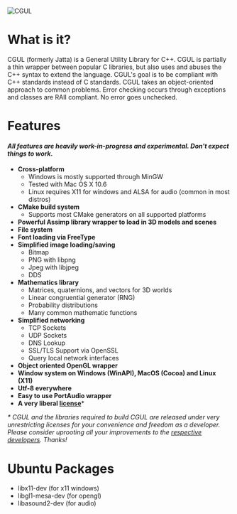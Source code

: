 ![CGUL](https://raw.github.com/Zethes/CGUL/master/resources/logo.png)

What is it?
=====
CGUL (formerly Jatta) is a General Utility Library for C++.  CGUL is partially a thin wrapper between popular C libraries, but also uses and abuses the C++ syntax to extend the language.  CGUL's goal is to be compliant with C++ standards instead of C standards.  CGUL takes an object-oriented approach to common problems.  Error checking occurs through exceptions and classes are RAII compliant.  No error goes unchecked.

Features
=====

#### _All features are heavily work-in-progress and experimental. Don't expect things to work._

- **Cross-platform**
  - Windows is mostly supported through MinGW
  - Tested with Mac OS X 10.6
  - Linux requires X11 for windows and ALSA for audio (common in most distros)
- **CMake build system**
  - Supports most CMake generators on all supported platforms
- **Powerful Assimp library wrapper to load in 3D models and scenes**
- **File system**
- **Font loading via FreeType**
- **Simplified image loading/saving**
  - Bitmap
  - PNG with libpng
  - Jpeg with libjpeg
  - DDS
- **Mathematics library**
  - Matrices, quaternions, and vectors for 3D worlds
  - Linear congruential generator (RNG)
  - Probability distributions
  - Many common mathematic functions
- **Simplified networking**
  - TCP Sockets
  - UDP Sockets
  - DNS Lookup
  - SSL/TLS Support via OpenSSL
  - Query local network interfaces
- **Object oriented OpenGL wrapper**
- **Window system on Windows (WinAPI), MacOS (Cocoa) and Linux (X11)**
- **Utf-8 everywhere**
- **Easy to use PortAudio wrapper**
- **A very liberal [license](https://github.com/Zethes/CGUL/blob/master/license.md)***

<i>* CGUL and the libraries required to build CGUL are released under very unrestricting licenses for your convenience and freedom as a developer. Please consider uprooting all your improvements to the [respective developers](http://jatta.zethes.com/acknowledgements.html).  Thanks!</i>

Ubuntu Packages
=====
- libx11-dev (for x11 windows)
- libgl1-mesa-dev (for opengl)
- libasound2-dev (for audio)
